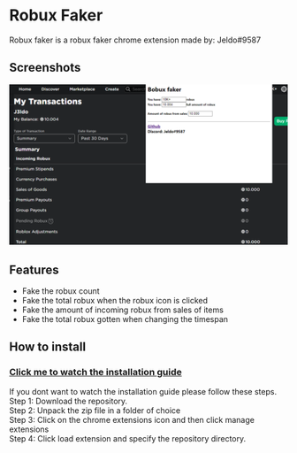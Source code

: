 # Robux Faker
Robux faker is a robux faker chrome extension made by: Jeldo#9587

## Screenshots
![Robux faker screenshot](/screenshot.png)

## Features
* Fake the robux count
* Fake the total robux when the robux icon is clicked
* Fake the amount of incoming robux from sales of items
* Fake the total robux gotten when changing the timespan

## How to install
### [Click me to watch the installation guide](https://www.youtube.com/watch?v=_3s_7JzZzdU)

If you dont want to watch the installation guide please follow these steps.  
Step 1: Download the repository.  
Step 2: Unpack the zip file in a folder of choice  
Step 3: Click on the chrome extensions icon and then click manage extensions  
Step 4: Click load extension and specify the repository directory.  
